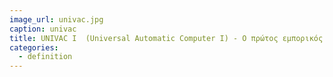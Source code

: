 ```yaml
---
image_url: univac.jpg
caption: univac
title: UNIVAC I  (Universal Automatic Computer I) - Ο πρώτος εμπορικός υπολογιστής που παρήχθηκε στις ΗΠΑ
categories:
  - definition
---
```

